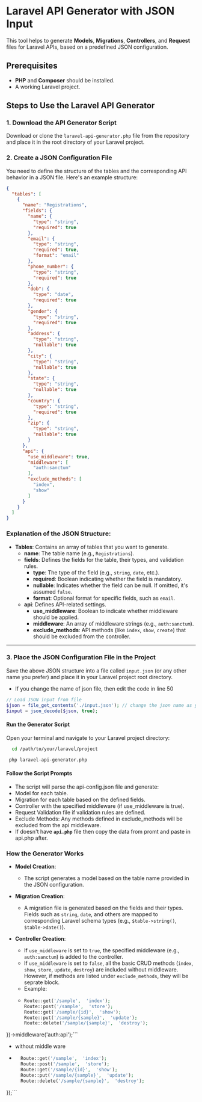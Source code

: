 # Laravel API Generator with JSON Input

This tool helps to generate **Models**, **Migrations**, **Controllers**, and **Request** files for Laravel APIs, based on a predefined JSON configuration.

## Prerequisites

- **PHP** and **Composer** should be installed.
- A working Laravel project.

## Steps to Use the Laravel API Generator

### 1. Download the API Generator Script

Download or clone the `laravel-api-generator.php` file from the repository and place it in the root directory of your Laravel project.

### 2. Create a JSON Configuration File

You need to define the structure of the tables and the corresponding API behavior in a JSON file. Here's an example structure:

```json
{
  "tables": [
    {
      "name": "Registrations",
      "fields": {
        "name": {
          "type": "string",
          "required": true
        },
        "email": {
          "type": "string",
          "required": true,
          "format": "email"
        },
        "phone_number": {
          "type": "string",
          "required": true
        },
        "dob": {
          "type": "date",
          "required": true
        },
        "gender": {
          "type": "string",
          "required": true
        },
        "address": {
          "type": "string",
          "nullable": true
        },
        "city": {
          "type": "string",
          "nullable": true
        },
        "state": {
          "type": "string",
          "nullable": true
        },
        "country": {
          "type": "string",
          "required": true
        },
        "zip": {
          "type": "string",
          "nullable": true
        }
      },
      "api": {
        "use_middleware": true,
        "middleware": [
          "auth:sanctum"
        ],
        "exclude_methods": [
          "index",
          "show"
        ]
      }
    }
  ]
}
```
### Explanation of the JSON Structure:

- **Tables**: Contains an array of tables that you want to generate.
  - **name**: The table name (e.g., `Registrations`).
  - **fields**: Defines the fields for the table, their types, and validation rules.
    - **type**: The type of the field (e.g., `string`, `date`, etc.).
    - **required**: Boolean indicating whether the field is mandatory.
    - **nullable**: Indicates whether the field can be null. If omitted, it's assumed `false`.
    - **format**: Optional format for specific fields, such as `email`.
  - **api**: Defines API-related settings.
    - **use_middleware**: Boolean to indicate whether middleware should be applied.
    - **middleware**: An array of middleware strings (e.g., `auth:sanctum`).
    - **exclude_methods**: API methods (like `index`, `show`, `create`) that should be excluded from the controller.

---

### 3. Place the JSON Configuration File in the Project

Save the above JSON structure into a file called `input.json` (or any other name you prefer) and place it in your Laravel project root directory.
- If you change the name of json file, then edit the code in line 50
```php
// Load JSON input from file
$json = file_get_contents('./input.json'); // change the json name as you prefer.
$input = json_decode($json, true);
```
#### Run the Generator Script
Open your terminal and navigate to your Laravel project directory:
```bash 
  cd /path/to/your/laravel/project
  ```
```bash
 php laravel-api-generator.php
```
#### Follow the Script Prompts
- The script will parse the api-config.json file and generate:
- Model for each table.
- Migration for each table based on the defined fields.
- Controller with the specified middleware (if use_middleware is true).
- Request Validation file if validation rules are defined.
- Exclude Methods: Any methods defined in exclude_methods will be excluded from the api middleware.
- If doesn't have **`api.php`** file then copy the data from promt and paste in api.php after.
  
### How the Generator Works

- **Model Creation**: 
  - The script generates a model based on the table name provided in the JSON configuration.

- **Migration Creation**: 
  - A migration file is generated based on the fields and their types. Fields such as `string`, `date`, and others are mapped to corresponding Laravel schema types (e.g., `$table->string()`, `$table->date()`).

- **Controller Creation**:
  - If `use_middleware` is set to `true`, the specified middleware (e.g., `auth:sanctum`) is added to the controller.
  - If `use_middleware` is set to `false`, all the basic CRUD methods (`index`, `show`, `store`, `update`, `destroy`) are included without middleware. However, if methods are listed under `exclude_methods`, they will be seprate block.
  - Example:
  - ```php Route::controller(CourseController::class)->group(function () {
    Route::get('/sample',  'index');
    Route::post('/sample',  'store');
    Route::get('/sample/{id}',  'show');
    Route::put('/sample/{sample}',  'update');
    Route::delete('/sample/{sample}',  'destroy');
})->middleware('auth:api');```
- without middle ware
- ```php php Route::controller(CourseController::class)->group(function () {
    Route::get('/sample',  'index');
    Route::post('/sample',  'store');
    Route::get('/sample/{id}',  'show');
    Route::put('/sample/{sample}',  'update');
    Route::delete('/sample/{sample}',  'destroy');
});```
